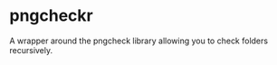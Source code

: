 pngcheckr
=========

A wrapper around the pngcheck library allowing you to check folders recursively.
